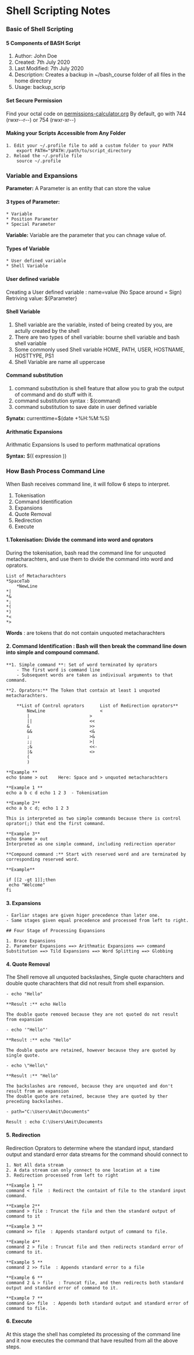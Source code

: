 # Shell Scripting Notes 
### Basic of Shell Scripting 

#### 5 Components of BASH Script
 1) Author: John Doe
 2) Created: 7th July 2020
 3) Last Modified: 7th July 2020
 4) Description:
    Creates a backup in ~/bash_course folder of all files in the home directory
 5) Usage: backup_scrip
  
#### Set Secure Permission 

Find your octal code on [permissions-calculator.org](url)
By default, go with 744 (rwxr--r--) or 754 (rwxr-xr--)

#### Making your Scripts Accessible from Any Folder 

	1. Edit your ~/.profile file to add a custom folder to your PATH
		export PATH="$PATH:/path/to/script_directory
	2. Reload the ~/.profile file
		source ~/.profile

### Variable and Expansions

**Parameter:** A Parameter is an entity that can store the value 

#### 3 types of Parameter: 

	* Variable
	* Position Parameter
	* Special Parameter
	
**Variable:** Variable are the parameter that you can chnage value of. 

#### Types of Variable 

	* User defined variable
 	* Shell Variable 

#### User defined variable

Creating a User defined variable : name=value (No Space around = Sign)
Retriving value: ${Parameter}

#### Shell Variable 

1. Shell variable are the variable, insted of being created by you, are actully created by the shell
2. There are two types of shell variable: bourne shell variable and bash shell variable
3. Some commonly used Shell variable HOME, PATH, USER, HOSTNAME, HOSTTYPE, PS1
4. Shell Variable are name all uppercase 


#### Command substitution 

1. command substitution is shell feature that allow you to grab the output of command and do stuff with it.
2. command substitution syntax : $(command)
3. command substitution to save date in user defined variable

**Synatx:** currenttime=$(date +%H:%M:%S)

#### Arithmatic Expansions

Arithmatic Expansions Is used to perform mathmatical oprations 

**Syntax:** $(( expression ))
		



### How Bash Process Command Line

When Bash receives command line, it will follow 6 steps to interpret.

1. Tokenisation
2. Command Identification
3. Expansions 
4. Quote Removal 
5. Redirection 
6. Execute

#### 1.Tokenisation: Divide the command into word and oprators 

During the tokenisation, bash read the command line for unquoted metacharachters, and use them to divide the command into word and oprators.

	List of Metacharachters
	*SpaceTab
        *NewLine
	*| 
	*&
	*;
	*(
	*)
	*<
	*>
 
	
**Words** : are tokens that do not contain unquoted metacharachters
	

#### 2. Command Identification : Bash will then break the command line down into simple and compound command.

	**1. Simple command **: Set of word terminated by oprators
		- The first word is command line 
		- Subsequent words are taken as indivisual arguments to that command.
		
	**2. Oprators:** The Token that contain at least 1 unquoted metacharachters.
	
		**List of Control oprators 		List of Redirection oprators**
			NewLine						<
			|						>
			||						<<
			&						>>
			&&						<&
			;						>&
			;;						>|
			;&						<<-
			|&						<>
			(
			)
			
	**Example **
	echo $name > out    Here: Space and > unquoted metacharachters	
	
	**Example 1 **
	echo a b c d echo 1 2 3  - Tokenisation 
	
	**Example 2**
	echo a b c d; echo 1 2 3 
	
	This is interpreted as two simple commands because there is control oprator(;) that end the first command.
 
	**Example 3**
	echo $name > out   
	Interpreted as one simple command, including redirection operator
	
	**Compound command :** Start with reserved word and are terminated by corresponding reserved word. 
	
	**Example**
	
	if [[2 -gt 1]];then
	 echo "Welcome"
	fi
	

#### 3. Expansions 

	- Earliar stages are given higer precedence than later one.
	- Same stages given equal precedence and processed from left to right.
	
	## Four Stage of Processing Expansions
	
	1. Brace Expansions
	2. Parameter Expansions ==> Arithmatic Expansions ==> command Substitution ==> Tild Expansions ==> Word Splitting ==> Globbing 

#### 4. Quote Removal 

The Shell remove all unquoted backslashes, Single quote charachters and double quote charachters that did not result from shell expansion.

	- echo "Hello" 
	
	**Result :** echo Hello 
	
	The double quote removed because they are not quoted do not result from expansion 
	
	- echo '"Hello"'
	
	**Result :** echo "Hello" 
	
	The double quote are retained, however because they are quoted by single quote.
	
	- echo \"Hello\" 
	
	**Result :** "Hello"
	
	The backslashes are removed, because they are unquoted and don't result from an expansion 
	The double quote are retained, because they are quoted by ther preceding backslashes. 

	- path="C:\Users\Amit\Documents"
	
	Result : echo C:\Users\Amit\Documents
	
#### 5. Redirection 

Redirection Oprators to determine where the standard input, standard output and standard error data streams for the command should connect to 

	1. Not All data stream 
	2. A data stream can only connect to one location at a time 
	3. Redirection processed from left to right
	
	**Example 1 **
	command < file  : Redirect the containt of file to the standard input command.
	
	**Example 2**
	command > file : Truncat the file and then the standard output of command to it
	
	**Example 3 **
	command >> file  : Appends standard output of command to file.
	
	**Example 4**
	command 2 > file : Truncat file and then redirects standard error of command to it. 
	
	**Example 5 **
	command 2 >> file  : Appends standard error to a file 
	
	**Example 6 **
	command 2 & > file  : Truncat file, and then redirects both standard output and standard error of command to it.
	
	**Example 7 **
	command &>> file  : Appends both standard output and standard error of command to file.
 

#### 6. Execute
 
At this stage the shell has completed its processing of the command line and it now executes the command that have resulted from all the above steps.
 
